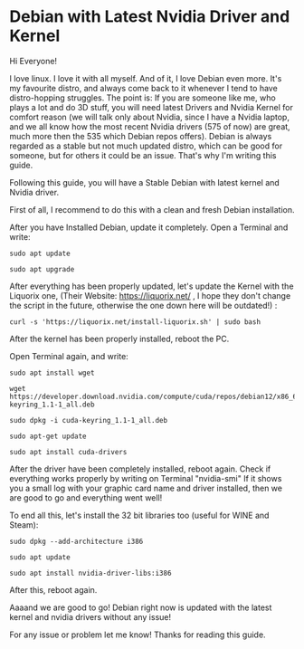 # Debian with Latest Nvidia Driver and Kernel

Hi Everyone!

I love linux. I love it with all myself. And of it, I love Debian even more. It's my favourite distro, and always come back to it whenever I tend to have distro-hopping struggles.
The point is: If you are someone like me, who plays a lot and do 3D stuff, you will need latest Drivers and Nvidia Kernel for comfort reason (we will talk only about Nvidia, since I have a Nvidia laptop, and we all know how the most recent Nvidia drivers (575 of now) are great, much more then the 535 which Debian repos offers).
Debian is always regarded as a stable but not much updated distro, which can be good for someone, but for others it could be an issue.
That's why I'm writing this guide.

Following this guide, you will have a Stable Debian with latest kernel and Nvidia driver.

First of all, I recommend to do this with a clean and fresh Debian installation.

After you have Installed Debian, update it completely. Open a Terminal and write:

```
sudo apt update
```

```
sudo apt upgrade
```

After everything has been properly updated, let's update the Kernel with the Liquorix one, (Their Website: https://liquorix.net/ , I hope they don't change the script in the future, otherwise the one down here will be outdated!) :

```
curl -s 'https://liquorix.net/install-liquorix.sh' | sudo bash
```

After the kernel has been properly installed, reboot the PC.

Open Terminal again, and write:

```
sudo apt install wget

wget https://developer.download.nvidia.com/compute/cuda/repos/debian12/x86_64/cuda-keyring_1.1-1_all.deb

sudo dpkg -i cuda-keyring_1.1-1_all.deb

sudo apt-get update

sudo apt install cuda-drivers
```

After the driver have been completely installed, reboot again.
Check if everything works properly by writing on Terminal "nvidia-smi"
If it shows you a small log with your graphic card name and driver installed, then we are good to go and everything went well!

To end all this, let's install the 32 bit libraries too (useful for WINE and Steam):

```
sudo dpkg --add-architecture i386

sudo apt update

sudo apt install nvidia-driver-libs:i386
```

After this, reboot again.


Aaaand we are good to go! Debian right now is updated with the latest kernel and nvidia drivers without any issue!

For any issue or problem let me know!
Thanks for reading this guide.

